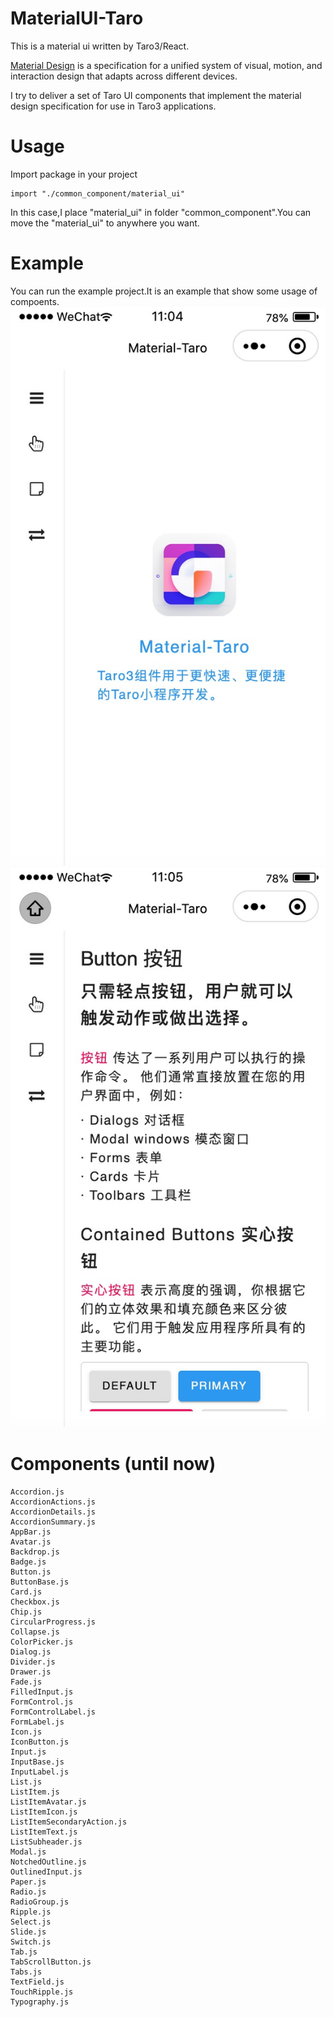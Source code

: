 # MaterialUI-Taro
This is a material ui written by Taro3/React.

[Material Design](https://m1.material.io/) is a specification for a unified system of visual, motion, and interaction design that adapts across different devices.

I try to deliver a set of Taro UI components that implement the material design specification for use in Taro3 applications.

# Usage
Import package in your project
```
import "./common_component/material_ui"
```
In this case,I place "material_ui" in folder "common_component".You can move the "material_ui" to anywhere you want.

# Example
You can run the example project.It is an example that show some usage of compoents.
![image](https://github.com/AndyQsmart/MaterialUI-Taro/blob/main/readme_image/image1.jpg)
![image](https://github.com/AndyQsmart/MaterialUI-Taro/blob/main/readme_image/image2.jpg)

# Components (until now)
```
Accordion.js
AccordionActions.js
AccordionDetails.js
AccordionSummary.js
AppBar.js
Avatar.js
Backdrop.js
Badge.js
Button.js
ButtonBase.js
Card.js
Checkbox.js
Chip.js
CircularProgress.js
Collapse.js
ColorPicker.js
Dialog.js
Divider.js
Drawer.js
Fade.js
FilledInput.js
FormControl.js
FormControlLabel.js
FormLabel.js
Icon.js
IconButton.js
Input.js
InputBase.js
InputLabel.js
List.js
ListItem.js
ListItemAvatar.js
ListItemIcon.js
ListItemSecondaryAction.js
ListItemText.js
ListSubheader.js
Modal.js
NotchedOutline.js
OutlinedInput.js
Paper.js
Radio.js
RadioGroup.js
Ripple.js
Select.js
Slide.js
Switch.js
Tab.js
TabScrollButton.js
Tabs.js
TextField.js
TouchRipple.js
Typography.js
```
